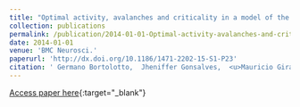 ```yaml
---
title: "Optimal activity, avalanches and criticality in a model of the Primary Visual Area"
collection: publications
permalink: /publication/2014-01-01-Optimal-activity-avalanches-and-criticality-in-a-model-of-the-Primary-Visual-Area
date: 2014-01-01
venue: 'BMC Neurosci.'
paperurl: 'http://dx.doi.org/10.1186/1471-2202-15-S1-P23'
citation: ' Germano Bortolotto,  Jheniffer Gonsalves,  <u>Mauricio Girardi-Schappo</u>,  Thiago da~Silva,  Manasses N&apos;obrega,  Leonel Pinto,  Marcelo Tragtenberg, &quot;Optimal activity, avalanches and criticality in a model of the Primary Visual Area.&quot; BMC Neurosci., 2014.'
---
```

[Access paper here](http://dx.doi.org/10.1186/1471-2202-15-S1-P23){:target="_blank"}
